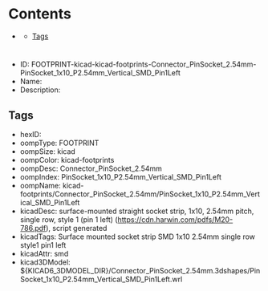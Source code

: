 



Contents
========

* [](#)
	* [Tags](#tags)

# 

- ID: FOOTPRINT-kicad-kicad-footprints-Connector_PinSocket_2.54mm-PinSocket_1x10_P2.54mm_Vertical_SMD_Pin1Left
- Name: 
- Description: 

## Tags

- hexID: 
- oompType: FOOTPRINT
- oompSize: kicad
- oompColor: kicad-footprints
- oompDesc: Connector_PinSocket_2.54mm
- oompIndex: PinSocket_1x10_P2.54mm_Vertical_SMD_Pin1Left
- oompName: kicad-footprints/Connector_PinSocket_2.54mm/PinSocket_1x10_P2.54mm_Vertical_SMD_Pin1Left
- kicadDesc: surface-mounted straight socket strip, 1x10, 2.54mm pitch, single row, style 1 (pin 1 left) (https://cdn.harwin.com/pdfs/M20-786.pdf), script generated
- kicadTags: Surface mounted socket strip SMD 1x10 2.54mm single row style1 pin1 left
- kicadAttr: smd
- kicad3DModel: ${KICAD6_3DMODEL_DIR}/Connector_PinSocket_2.54mm.3dshapes/PinSocket_1x10_P2.54mm_Vertical_SMD_Pin1Left.wrl
